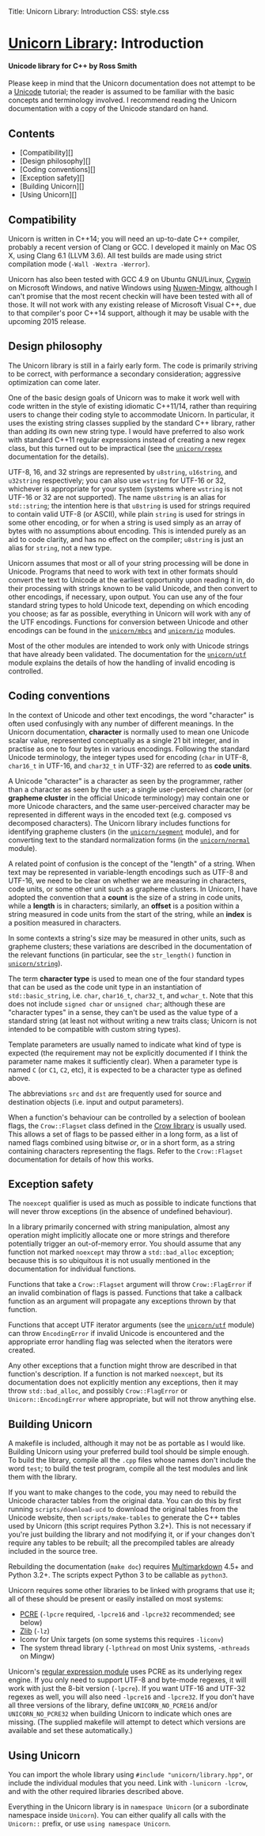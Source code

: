 Title: Unicorn Library: Introduction
CSS: style.css

# [Unicorn Library](index.html): Introduction #

#### Unicode library for C++ by Ross Smith ####

Please keep in mind that the Unicorn documentation does not attempt to be a
[Unicode](http://unicode.org/) tutorial; the reader is assumed to be familiar
with the basic concepts and terminology involved. I recommend reading the
Unicorn documentation with a copy of the Unicode standard on hand.

## Contents ##

* [Compatibility][]
* [Design philosophy][]
* [Coding conventions][]
* [Exception safety][]
* [Building Unicorn][]
* [Using Unicorn][]

## Compatibility ##

Unicorn is written in C++14; you will need an up-to-date C++ compiler,
probably a recent version of Clang or GCC. I developed it mainly on Mac OS X,
using Clang 6.1 (LLVM 3.6). All test builds are made using strict compilation
mode (`-Wall -Wextra -Werror`).

Unicorn has also been tested with GCC 4.9 on Ubuntu GNU/Linux,
[Cygwin](http://www.cygwin.com/) on Microsoft Windows, and native Windows
using [Nuwen-Mingw](http://nuwen.net/mingw.html), although I can't promise
that the most recent checkin will have been tested with all of those. It will
not work with any existing release of Microsoft Visual C++, due to that
compiler's poor C++14 support, although it may be usable with the upcoming
2015 release.

## Design philosophy ##

The Unicorn library is still in a fairly early form. The code is primarily
striving to be correct, with performance a secondary consideration; aggressive
optimization can come later.

One of the basic design goals of Unicorn was to make it work well with code
written in the style of existing idiomatic C++11/14, rather than requiring
users to change their coding style to accommodate Unicorn. In particular, it
uses the existing string classes supplied by the standard C++ library, rather
than adding its own new string type. I would have preferred to also work with
standard C++11 regular expressions instead of creating a new regex class, but
this turned out to be impractical (see the [`unicorn/regex`](regex.html)
documentation for the details).

UTF-8, 16, and 32 strings are represented by `u8string`, `u16string`, and
`u32string` respectively; you can also use `wstring` for UTF-16 or 32,
whichever is appropriate for your system (systems where `wstring` is not
UTF-16 or 32 are not supported). The name `u8string` is an alias for
`std::string`; the intention here is that `u8string` is used for strings
required to contain valid UTF-8 (or ASCII), while plain `string` is used for
strings in some other encoding, or for when a string is used simply as an
array of bytes with no assumptions about encoding. This is intended purely as
an aid to code clarity, and has no effect on the compiler; `u8string` is just
an alias for `string`, not a new type.

Unicorn assumes that most or all of your string processing will be done in
Unicode. Programs that need to work with text in other formats should convert
the text to Unicode at the earliest opportunity upon reading it in, do their
processing with strings known to be valid Unicode, and then convert to other
encodings, if necessary, upon output. You can use any of the four standard
string types to hold Unicode text, depending on which encoding you choose; as
far as possible, everything in Unicorn will work with any of the UTF
encodings. Functions for conversion between Unicode and other encodings can be
found in the [`unicorn/mbcs`](mbcs.html) and [`unicorn/io`](io.html) modules.

Most of the other modules are intended to work only with Unicode strings that
have already been validated. The documentation for the
[`unicorn/utf`](utf.html) module explains the details of how the handling of
invalid encoding is controlled.

## Coding conventions ##

In the context of Unicode and other text encodings, the word "character" is
often used confusingly with any number of different meanings. In the Unicorn
documentation, **character** is normally used to mean one Unicode scalar
value, represented conceptually as a single 21 bit integer, and in practise as
one to four bytes in various encodings. Following the standard Unicode
terminology, the integer types used for encoding (`char` in UTF-8, `char16_t`
in UTF-16, and `char32_t` in UTF-32) are referred to as **code units**.

A Unicode "character" is a character as seen by the programmer, rather than a
character as seen by the user; a single user-perceived character (or
**grapheme cluster** in the official Unicode terminology) may contain one or
more Unicode characters, and the same user-perceived character may be
represented in different ways in the encoded text (e.g. composed vs decomposed
characters). The Unicorn library includes functions for identifying grapheme
clusters (in the [`unicorn/segment`](segment.html) module), and for converting
text to the standard normalization forms (in the
[`unicorn/normal`](normal.html) module).

A related point of confusion is the concept of the "length" of a string. When
text may be represented in variable-length encodings such as UTF-8 and UTF-16,
we need to be clear on whether we are measuring in characters, code units, or
some other unit such as grapheme clusters. In Unicorn, I have adopted the
convention that a **count** is the size of a string in code units, while a
**length** is in characters; similarly, an **offset** is a position within a
string measured in code units from the start of the string, while an **index**
is a position measured in characters.

In some contexts a string's size may be measured in other units, such as
grapheme clusters; these variations are described in the documentation of the
relevant functions (in particular, see the `str_length()` function in
[`unicorn/string`](string.html)).

The term **character type** is used to mean one of the four standard types
that can be used as the code unit type in an instantiation of
`std::basic_string`, i.e. `char`, `char16_t`, `char32_t`, and `wchar_t`. Note
that this does not include `signed char` or `unsigned char`; although these
are "character types" in a sense, they can't be used as the value type of a
standard string (at least not without writing a new traits class; Unicorn is
not intended to be compatible with custom string types).

Template parameters are usually named to indicate what kind of type is
expected (the requirement may not be explicitly documented if I think the
parameter name makes it sufficiently clear). When a parameter type is named
`C` (or `C1`, `C2`, etc), it is expected to be a character type as defined
above.

The abbreviations `src` and `dst` are frequently used for source and
destination objects (i.e. input and output parameters).

When a function's behaviour can be controlled by a selection of boolean flags,
the `Crow::Flagset` class defined in the [Crow
library](https://github.com/CaptainCrowbar/crow-lib) is usually used. This
allows a set of flags to be passed either in a long form, as a list of named
flags combined using bitwise _or_, or in a short form, as a string containing
characters representing the flags. Refer to the `Crow::Flagset` documentation
for details of how this works.

## Exception safety ##

The `noexcept` qualifier is used as much as possible to indicate functions
that will never throw exceptions (in the absence of undefined behaviour).

In a library primarily concerned with string manipulation, almost any
operation might implicitly allocate one or more strings and therefore
potentially trigger an out-of-memory error. You should assume that any
function not marked `noexcept` may throw a `std::bad_alloc` exception; because
this is so ubiquitous it is not usually mentioned in the documentation for
individual functions.

Functions that take a `Crow::Flagset` argument will throw `Crow::FlagError` if
an invalid combination of flags is passed. Functions that take a callback
function as an argument will propagate any exceptions thrown by that function.

Functions that accept UTF iterator arguments (see the
[`unicorn/utf`](utf.html) module) can throw `EncodingError` if invalid Unicode
is encountered and the appropriate error handling flag was selected when the
iterators were created.

Any other exceptions that a function might throw are described in that
function's description. If a function is not marked `noexcept`, but its
documentation does not explicitly mention any exceptions, then it may throw
`std::bad_alloc`, and possibly `Crow::FlagError` or `Unicorn::EncodingError`
where appropriate, but will not throw anything else.

## Building Unicorn ##

A makefile is included, although it may not be as portable as I would like.
Building Unicorn using your preferred build tool should be simple enough. To
build the library, compile all the `.cpp` files whose names don't include the
word `test`; to build the test program, compile all the test modules and link
them with the library.

If you want to make changes to the code, you may need to rebuild the Unicode
character tables from the original data. You can do this by first running
`scripts/download-ucd` to download the original tables from the Unicode
website, then `scripts/make-tables` to generate the C++ tables used by Unicorn
(this script requires Python 3.2+). This is not necessary if you're just
building the library and not modifying it, or if your changes don't require
any tables to be rebuilt; all the precompiled tables are already included in
the source tree.

Rebuilding the documentation (`make doc`) requires
[Multimarkdown](http://fletcherpenney.net/multimarkdown/) 4.5+ and Python
3.2+. The scripts expect Python 3 to be callable as `python3`.

Unicorn requires some other libraries to be linked with programs that use it;
all of these should be present or easily installed on most systems:

* [PCRE](http://www.pcre.org/) (`-lpcre` required, `-lpcre16` and `-lpcre32` recommended; see below)
* [Zlib](http://www.zlib.net/) (`-lz`)
* Iconv for Unix targets (on some systems this requires `-liconv`)
* The system thread library (`-lpthread` on most Unix systems, `-mthreads` on Mingw)

Unicorn's [regular expression module](regex.html) uses PCRE as its underlying
regex engine. If you only need to support UTF-8 and byte-mode regexes, it will
work with just the 8-bit version (`-lpcre`). If you want UTF-16 and UTF-32
regexes as well, you will also need `-lpcre16` and `-lpcre32`. If you don't
have all three versions of the library, define `UNICORN_NO_PCRE16` and/or
`UNICORN_NO_PCRE32` when building Unicorn to indicate which ones are missing.
(The supplied makefile will attempt to detect which versions are available and
set these automatically.)

## Using Unicorn ##

You can import the whole library using `#include "unicorn/library.hpp"`, or
include the individual modules that you need. Link with `-lunicorn -lcrow`,
and with the other required libraries described above.

Everything in the Unicorn library is in `namespace Unicorn` (or a subordinate
namespace inside `Unicorn`). You can either qualify all calls with the
`Unicorn::` prefix, or use `using namespace Unicorn`.
